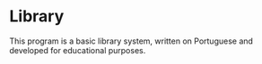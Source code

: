 # Library
This program is a basic library system, written on Portuguese and developed for educational purposes.
